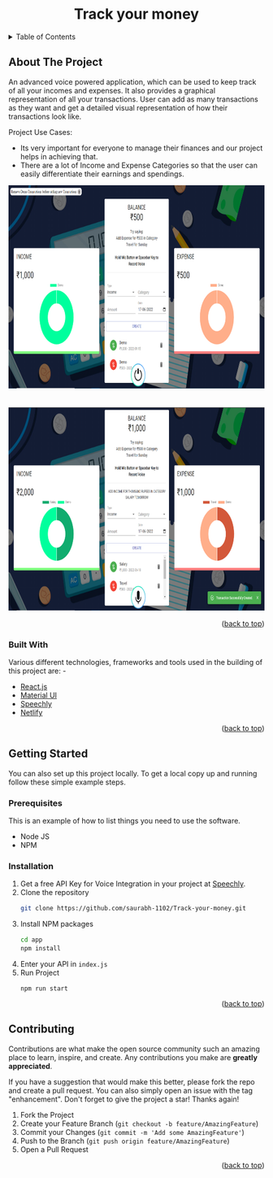   <h1 align="center">Track your money</h1>

<!-- TABLE OF CONTENTS -->
<details>
  <summary>Table of Contents</summary>
  <ol>
    <li>
      <a href="#about-the-project">About The Project</a>
      <ul>
        <li><a href="#built-with">Built With</a></li>
      </ul>
    </li>
    <li>
      <a href="#getting-started">Getting Started</a>
      <ul>
        <li><a href="#prerequisites">Prerequisites</a></li>
        <li><a href="#installation">Installation</a></li>
      </ul>
    </li>
    <li><a href="#contributing">Contributing</a></li>
  </ol>
</details>

<!-- ABOUT THE PROJECT -->

## About The Project

An advanced voice powered application, which can be used to keep track of all your incomes and expenses. It also provides a graphical representation of all your transactions. User can add as many transactions as they want and get a detailed visual representation of how their transactions look like.

Project Use Cases:

- Its very important for everyone to manage their finances and our project helps in achieving that.
- There are a lot of Income and Expense Categories so that the user can easily differentiate their earnings and spendings.

<p align="center">
<img height="400px" width="800px" src="/SS/3.png">
  <br>
  <br>
  <br>
  <img height="400px" width="800px" src="/SS/4.png">
</p>



<p align="right">(<a href="#top">back to top</a>)</p>

### Built With

Various different technologies, frameworks and tools used in the building of this project are: -

- [React.js](https://reactjs.org/)
- [Material UI](https://mui.com/)
- [Speechly](https://www.speechly.com/)
- [Netlify](https://www.netlify.com/)

<p align="right">(<a href="#top">back to top</a>)</p>

<!-- GETTING STARTED -->

## Getting Started

You can also set up this project locally.
To get a local copy up and running follow these simple example steps.

### Prerequisites

This is an example of how to list things you need to use the software.

- Node JS
- NPM

### Installation

1. Get a free API Key for Voice Integration in your project at [Speechly](https://www.speechly.com/).
2. Clone the repository
   ```sh
   git clone https://github.com/saurabh-1102/Track-your-money.git
   ```
3. Install NPM packages
   ```sh
   cd app
   npm install 
   ```
4. Enter your API in `index.js`
5. Run Project
   ```
   npm run start
   ```

<p align="right">(<a href="#top">back to top</a>)</p>

<!-- CONTRIBUTING -->

## Contributing

Contributions are what make the open source community such an amazing place to learn, inspire, and create. Any contributions you make are **greatly appreciated**.

If you have a suggestion that would make this better, please fork the repo and create a pull request. You can also simply open an issue with the tag "enhancement".
Don't forget to give the project a star! Thanks again!

1. Fork the Project
2. Create your Feature Branch (`git checkout -b feature/AmazingFeature`)
3. Commit your Changes (`git commit -m 'Add some AmazingFeature'`)
4. Push to the Branch (`git push origin feature/AmazingFeature`)
5. Open a Pull Request

<p align="right">(<a href="#top">back to top</a>)</p>
